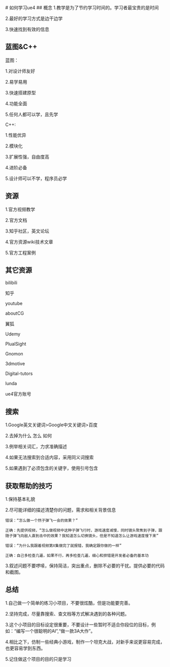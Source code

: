 <TOC />
# 如何学习ue4
## 概念
1.教学是为了节约学习时间的。学习者最宝贵的是时间

2.最好的学习方式是边干边学

3.快速找到有效的信息

## 蓝图&C++
蓝图：

1.对设计师友好

2.易学易用

3.快速搭建原型

4.功能全面

5.任何人都可以学，且先学

C++:

1.性能优异

2.模块化

3.扩展性强，自由度高

4.进阶必备

5.设计师可以不学，程序员必学

## 资源
1.官方视频教学

2.官方文档

3.知乎社区，英文论坛

4.官方资源wiki技术文章

5.官方工程案例

## 其它资源
bilibili

知乎

youtube

aboutCG

翼狐

Udemy

PlualSight

Gnomon

3dmotive

Digital-tutors

lunda

ue4官方账号

## 搜索
1.Google英文关键词>Google中文关键词>百度

2.去掉为什么 怎么 如何

3.例举相关词汇，力求准确描述

4.如果无法搜索到合适内容，采用同义词搜索

5.如果遇到了必须包含的关键字，使用引号包含

## 获取帮助的技巧
1.保持基本礼貌

2.尽可能详细的描述清楚你的问题，需求和相关背景信息
```
错误：“怎么做一个然子弹飞一会的效果？”

正确：先提供视频，“怎么做视频中这种子弹飞行时，游戏速度减慢，同时镜头聚焦到子弹，跟随子弹飞向敌人直到击中的效果？我知道怎么切换镜头，但是不知道怎么让游戏速度慢下来”

错误：“为什么我跟着视频第X集做完了就报错，我确定跟你做的一样”

正确：自己多检查几遍，如果不行，再多检查几遍，细心和排错是开发者必备的基本功
```

3.叙述问题不要啰嗦，保持简洁，突出重点，删除不必要的干扰。提供必要的代码和截图。

## 总结
1.自己做一个简单的练习小项目，不要很炫酷，但是功能要完善。

2.坚持完成，尽量靠搜索、查文档等方式解决遇到的各种问题。

3.这个小项目的目标设定很重要，不要设计一些暂时不适合你段位的目标，例如：“编写一个很聪明的AI”,“做一款3A大作”。

4.相比之下，仿制一些经典小游戏，制作一个坦克大战，对新手来说更容易完成，也更容易学到东西。

5.记住做这个项目的目的只是学习